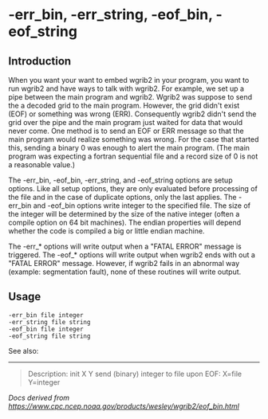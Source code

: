 # -err_bin, -err_string, -eof_bin, -eof_string

## Introduction

When you want your want to embed wgrib2 in your program, you want to run wgrib2 and
have ways to talk with wgrib2. For example, we set up a pipe between the main program
and wgrib2. Wgrib2 was suppose to send the a decoded grid to the main program. However,
the grid didn't exist (EOF) or something was wrong (ERR). Consequently wgrib2 didn't
send the grid over the pipe and the main program just waited for data that would never
come. One method is to send an EOF or ERR message so that the main program would
realize something was wrong. For the case that started this, sending a binary 0
was enough to alert the main program. (The main program was expecting a fortran
sequential file and a record size of 0 is not a reasonable value.)

The -err_bin, -eof_bin, -err_string,
and -eof_string options are setup options. Like all setup options, they
are only evaluated before processing of the file and in the case of duplicate options,
only the last applies.
The -err_bin and -eof_bin options write integer
to the specified file. The size of the integer will be determined by the size of the native
integer (often a compile option on 64 bit machines). The endian properties will depend
whether the code is compiled a big or little endian machine.

The -err\_\* options will write output when a "FATAL ERROR" message is triggered.
The -eof\_\* options will write output when wgrib2 ends with out a "FATAL ERROR"
message. However, if wgrib2 fails in an abnormal way (example: segmentation fault),
none of these routines will write output.

## Usage

```
-err_bin file integer
-err_string file string
-eof_bin file integer
-eof_string file string
```

See also:

---

> Description: init X Y send (binary) integer to file upon EOF: X=file Y=integer

_Docs derived from <https://www.cpc.ncep.noaa.gov/products/wesley/wgrib2/eof_bin.html>_
